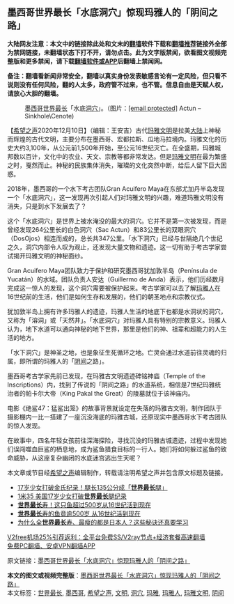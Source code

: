  <h2>墨西哥世界最长「水底洞穴」惊现玛雅人的「阴间之路」</h2> <p class="notice"><b>大陆网友注意：本文中的链接除此处和文末的<a href="https://github.com/bannedbook/fanqiang" >翻墙</a>软件下载和<a href="https://github.com/killgcd/justmysocks/blob/master/README.md">翻墙推荐</a>链接外全部为禁网链接，未翻墙状态下打不开，请勿点击。此为文字版禁闻，欲看图文视频完整版和更多禁闻，请下载<a href="https://github.com/bannedbook/fanqiang">翻墙软件或APP</a>后翻墙上禁闻网。</p><p>备注：翻墙看新闻非常安全，翻墙以真实身份发表敏感言论有一定风险，但只看不说则没有任何风险，翻的人太多，政府管不过来，也不管。信息自由是天赋人权，请放心大胆的翻墙。</b></p>  <div class="entry"> <figure><figcaption><a href="https://www.bannedbook.org/bnews/tag/%e5%a2%a8%e8%a5%bf%e5%93%a5/" class="st_tag internal_tag" rel="tag" title="标签 墨西哥 下的日志">墨西哥</a><a href="https://www.bannedbook.org/bnews/tag/%E4%B8%96%E7%95%8C%E6%9C%80%E9%95%BF/" class="st_tag internal_tag" rel="tag" title="标签 世界最长 下的日志">世界最长</a>「水底<a href="https://www.bannedbook.org/bnews/tag/%E6%B4%9E%E7%A9%B4/" class="st_tag internal_tag" rel="tag" title="标签 洞穴 下的日志">洞穴</a>」。（图片：<a href="/cdn-cgi/l/email-protection" data-cfemail="aec8cfcdcbccc1c1c5eefdcfcd">[email&#160;protected]</a> Actun &#8211; Sinkhole\Cenote)</figcaption></figure> <p>【<span class='wp_keywordlink_affiliate'><a href="https://www.soundofhope.org" title="希望之声" target="_blank">希望之声</a></span>2020年12月10日】（编辑：王安吉）古代<a href="https://www.bannedbook.org/bnews/tag/%e7%8e%9b%e9%9b%85/" class="st_tag internal_tag" rel="tag" title="标签 玛雅 下的日志">玛雅</a><a href="https://www.bannedbook.org/bnews/tag/%E6%96%87%E6%98%8E/" class="st_tag internal_tag" rel="tag" title="标签 文明 下的日志">文明</a>是拉美<span class='wp_keywordlink_affiliate'><a href="https://www.bannedbook.org/" title="大陆" target="_blank">大陆</a></span>上神秘而辉煌的古代文明，主要分布在墨西哥、宏都拉斯、瓜地马拉境内。玛雅文化的历史大约3,100年，从公元前1,500年开始，至公元16世纪灭亡。在全盛期，玛雅城邦数以百计，文化中的农业、天文、宗教等都非常发达。但是<a href="https://www.bannedbook.org/bnews/tag/%E7%8E%9B%E9%9B%85%E6%96%87%E6%98%8E/" class="st_tag internal_tag" rel="tag" title="标签 玛雅文明 下的日志">玛雅文明</a>在最为繁盛之时，戛然而止。神秘的民族集体消失，璀璨的文化突然中断，给后人留下巨大困惑。</p> <p>2018年，墨西哥的一个水下考古团队Gran Acuifero Maya在东部尤加丹半岛发现一个「水底洞穴」，这一发现再次引起人们对玛雅文明的兴趣，难道玛雅文明没有消失，只是到水下发展去了？</p> <p></p>  <p>这个「水底洞穴」是世界上被水淹没的最大的洞穴。它并不是第一次被发现，而是曾经发现264公里长的白色洞穴（Sac Actun）和83公里长的双眼洞穴（DosOjos）相连而成的，总长共347公里。「水下洞穴」已经与世隔绝几个世纪之久，洞穴内部令人叹为观止，还发现大量文物和遗迹。这一切有助于考古学家尝试揭开玛雅文明的神秘面纱。</p> <p>Gran Acuifero Maya团队致力于保护和研究墨西哥犹加敦半岛（Península de Yucatán）的水域。团队负责人安达（Guillermo de Anda）表示，他们历经数月完成这一惊人的发现，这个洞穴需要被保护起来。考古学家可以去了解<a href="https://www.bannedbook.org/bnews/tag/%e7%8e%9b%e9%9b%85%e4%ba%ba/" class="st_tag internal_tag" rel="tag" title="标签 玛雅人 下的日志">玛雅人</a>在16世纪前的生活，他们是如何生存和发展的，他们的朝圣地点和宗教仪式。</p> <p>犹加敦半岛上拥有许多玛雅人的遗迹，玛雅人生活的地底下也都是水洞状的洞穴，又称为「溶洞」或「天然井」。「水底洞穴」对玛雅人具有特别的宗教意义。玛雅人认为，地下水道可以通向神秘的地下世界，那里是他们的神、祖辈和超能力的人生活的地方。</p>  <p>「水下洞穴」是神圣之地，也是象征生死循环之地。亡灵会通过水道前往灵魂的归属，即所谓的玛雅人的「<a href="https://www.bannedbook.org/bnews/tag/%E9%98%B4%E9%97%B4/" class="st_tag internal_tag" rel="tag" title="标签 阴间 下的日志">阴间</a>之路」。</p> <p>墨西哥考古学家先前已发现，在玛雅古文明遗迹碑铭神庙（Temple of the Inscriptions）内，找到了传说的「阴间之路」的水道系统，相信是7世纪玛雅统治者的帕卡尔大帝（King Pakal the Great）的陵墓就位于该神庙内。</p> <p>电影《绝鲨47：猛鲨出笼》的故事背景就设定在失落的玛雅古文明，制作团队于摄影棚内一比一搭建了一座沉没海底的玛雅古城，还原现实中墨西哥水下考古团队的惊人发现。</p>  <p>在故事中，四名年轻女孩前往深海探险，寻找沉没的玛雅古城遗迹，过程中发现她们误闯噬血巨鲨的栖息地，成为鲨鱼猎食目标的一行人。她们将如何躲过鲨鱼的致命威胁，从这座复杂幽闭的水底迷宫逃出生天呢？</p> <p></p> <p>本文章或节目经<a href="https://www.bannedbook.org/bnews/tag/%e5%b8%8c%e6%9c%9b%e4%b9%8b%e5%a3%b0/" class="st_tag internal_tag" rel="tag" title="标签 希望之声 下的日志">希望之声</a>编辑制作，转载请注明希望之声并包含原文标题及链接。</p>  <ul class='op-related-articles' title='相关阅读'> <li><a href='https://www.bannedbook.org/bnews/worldnews/20201008/1409924.html' target='_blank'>17岁少女打破金氏纪录！腿长135公分成「<b>世界最长</b>腿」</a></li> <li><a href='https://www.bannedbook.org/bnews/baitai/20201007/1409618.html' target='_blank'>1米35 美国17岁少女打破<b>世界最长</b>腿纪录</a></li> <li><a href='https://www.bannedbook.org/bnews/baitai/20201005/1408495.html' target='_blank'><b>世界最长</b>寿！这只鱼超过500岁从16世纪活到现在</a></li> <li><a href='https://www.bannedbook.org/bnews/funmedia/20201004/1407690.html' target='_blank'><b>世界最长</b>寿的鱼竟逾500岁 从16世纪活到现在</a></li> <li><a href='https://www.bannedbook.org/bnews/health/20201002/1406653.html' target='_blank'>为什么全<b>世界最长</b>寿、最瘦的都是日本人？这些秘诀还真要学习</a></li> </ul> <p class="texttj"> <a href="https://github.com/bannedbook/fanqiang/wiki/V2ray%E6%9C%BA%E5%9C%BA" target="_blank">V2free机场25%引荐返利：全平台免费SS/V2ray节点+经济套餐高速翻墙</a><br/> <a href="https://github.com/bannedbook/fanqiang/wiki/%E7%A6%81%E9%97%BB%E7%BD%91%E5%AE%89%E5%8D%93%E7%BF%BB%E5%A2%99%E6%96%B0%E9%97%BBAPP" target="_blank">免费PC翻墙、安卓VPN翻墙APP</a></p><p>原文链接：<a class="src_link"  href="https://www.soundofhope.org/post/452257" target="_blank">墨西哥世界最长「水底洞穴」惊现玛雅人的「阴间之路」</a></p><a name='sharetosocial'></a>       <div><b>本文的图文或视频完整版</b>：<a href='https://www.bannedbook.org/bnews/comments/20201211/1445596.html'>墨西哥世界最长「水底洞穴」惊现玛雅人的「阴间之路」</a></div>  </div><!--END ENTRY--> <div class="postfooter"> <div>本文标签：<a href="https://www.bannedbook.org/bnews/tag/%E4%B8%96%E7%95%8C%E6%9C%80%E9%95%BF/" rel="tag">世界最长</a>, <a href="https://www.bannedbook.org/bnews/tag/%e5%a2%a8%e8%a5%bf%e5%93%a5/" rel="tag">墨西哥</a>, <a href="https://www.bannedbook.org/bnews/tag/%e5%b8%8c%e6%9c%9b%e4%b9%8b%e5%a3%b0/" rel="tag">希望之声</a>, <a href="https://www.bannedbook.org/bnews/tag/%E6%96%87%E6%98%8E/" rel="tag">文明</a>, <a href="https://www.bannedbook.org/bnews/tag/%E6%B4%9E%E7%A9%B4/" rel="tag">洞穴</a>, <a href="https://www.bannedbook.org/bnews/tag/%e7%8e%9b%e9%9b%85/" rel="tag">玛雅</a>, <a href="https://www.bannedbook.org/bnews/tag/%e7%8e%9b%e9%9b%85%e4%ba%ba/" rel="tag">玛雅人</a>, <a href="https://www.bannedbook.org/bnews/tag/%E7%8E%9B%E9%9B%85%E6%96%87%E6%98%8E/" rel="tag">玛雅文明</a>, <a href="https://www.bannedbook.org/bnews/tag/%E9%98%B4%E9%97%B4/" rel="tag">阴间</a></div>  </div><!--END POSTFOOTER--> 
